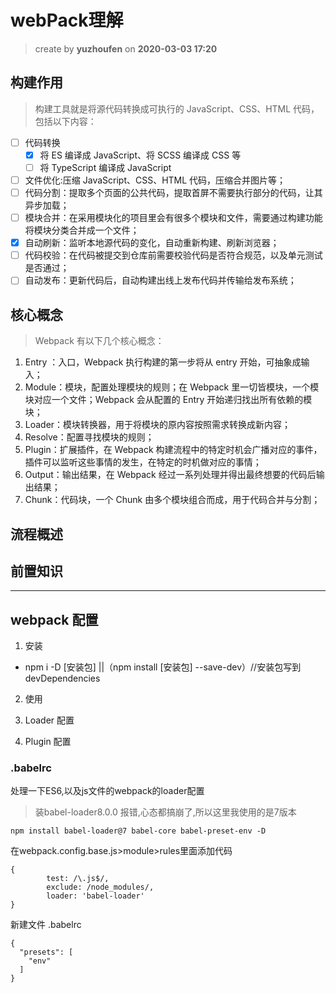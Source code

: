 webPack理解
==
> create by **yuzhoufen** on **2020-03-03 17:20**
## 构建作用
>构建工具就是将源代码转换成可执行的 JavaScript、CSS、HTML 代码，包括以下内容： 
- [ ] 代码转换
  - [x] 将 ES 编译成 JavaScript、将 SCSS 编译成 CSS 等
  - [ ] 将 TypeScript 编译成 JavaScript
- [ ] 文件优化:压缩 JavaScript、CSS、HTML 代码，压缩合并图片等；
- [ ] 代码分割：提取多个页面的公共代码，提取首屏不需要执行部分的代码，让其异步加载；
- [ ] 模块合并：在采用模块化的项目里会有很多个模块和文件，需要通过构建功能将模块分类合并成一个文件；
- [x] 自动刷新：监听本地源代码的变化，自动重新构建、刷新浏览器；
- [ ] 代码校验：在代码被提交到仓库前需要校验代码是否符合规范，以及单元测试是否通过；
- [ ] 自动发布：更新代码后，自动构建出线上发布代码并传输给发布系统；

## 核心概念
> Webpack 有以下几个核心概念：
1. Entry ：入口，Webpack 执行构建的第一步将从 entry 开始，可抽象成输入；
2. Module：模块，配置处理模块的规则；在 Webpack 里一切皆模块，一个模块对应一个文件；Webpack 会从配置的 
 Entry 开始递归找出所有依赖的模块；
3. Loader：模块转换器，用于将模块的原内容按照需求转换成新内容；
4. Resolve：配置寻找模块的规则；
5. Plugin：扩展插件，在 Webpack 构建流程中的特定时机会广播对应的事件，插件可以监听这些事情的发生，在特定的时机做对应的事情；
6. Output：输出结果，在 Webpack 经过一系列处理并得出最终想要的代码后输出结果；
7. Chunk：代码块，一个 Chunk 由多个模块组合而成，用于代码合并与分割；
## 流程概述

## 前置知识
----
## webpack 配置
1. 安装
* npm i -D [安装包] ||（npm install [安装包]  --save-dev）//安装包写到devDependencies

2. 使用
3. Loader 配置

4. Plugin 配置

### .babelrc
处理一下ES6,以及js文件的webpack的loader配置
> 装babel-loader8.0.0 报错,心态都搞崩了,所以这里我使用的是7版本
```
npm install babel-loader@7 babel-core babel-preset-env -D
```
在webpack.config.base.js>module>rules里面添加代码
```
{
        test: /\.js$/,
        exclude: /node_modules/,
        loader: 'babel-loader'
}
```
新建文件 .babelrc
```
{
  "presets": [
    "env"
  ]
}
```